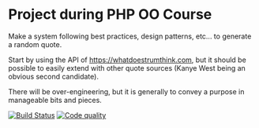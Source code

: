 # Project during PHP OO Course

Make a system following best practices, design patterns, etc... to generate a random quote.

Start by using the API of https://whatdoestrumthink.com, but it should be possible to easily extend with other quote sources (Kanye West being an obvious second candidate).

There will be over-engineering, but it is generally to convey a purpose in manageable bits and pieces.


[![Build Status](https://travis-ci.org/dubgeiser/phpoo.svg)](https://travis-ci.org/dubgeiser/phpoo)
[![Code quality](https://scrutinizer-ci.com/g/dubgeiser/phpoo/badges/quality-score.png?b=master)](https://scrutinizer-ci.com/g/dubgeiser/phpoo)

